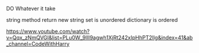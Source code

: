 DO Whatever it take

string method return new string 
set is unordered
dictionary is ordered 

https://www.youtube.com/watch?v=Qqx_zNmQVGI&list=PLu0W_9lII9agwh1XjRt242xIpHhPT2llg&index=41&ab_channel=CodeWithHarry
